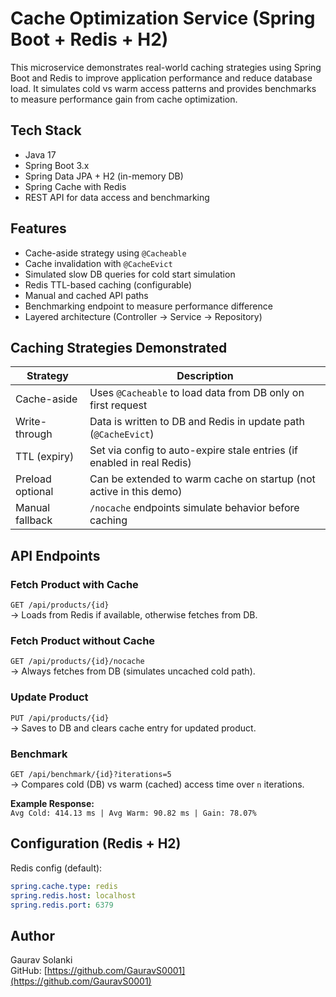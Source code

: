 # Cache Optimization Service (Spring Boot + Redis + H2)

This microservice demonstrates real-world caching strategies using Spring Boot and Redis to improve application performance and reduce database load. It simulates cold vs warm access patterns and provides benchmarks to measure performance gain from cache optimization.

## Tech Stack

- Java 17  
- Spring Boot 3.x  
- Spring Data JPA + H2 (in-memory DB)  
- Spring Cache with Redis  
- REST API for data access and benchmarking

## Features

- Cache-aside strategy using `@Cacheable`  
- Cache invalidation with `@CacheEvict`  
- Simulated slow DB queries for cold start simulation  
- Redis TTL-based caching (configurable)  
- Manual and cached API paths  
- Benchmarking endpoint to measure performance difference  
- Layered architecture (Controller → Service → Repository)

## Caching Strategies Demonstrated

| Strategy             | Description                                                                 |
|----------------------|-----------------------------------------------------------------------------|
| Cache-aside          | Uses `@Cacheable` to load data from DB only on first request                |
| Write-through        | Data is written to DB and Redis in update path (`@CacheEvict`)              |
| TTL (expiry)         | Set via config to auto-expire stale entries (if enabled in real Redis)      |
| Preload optional     | Can be extended to warm cache on startup (not active in this demo)          |
| Manual fallback      | `/nocache` endpoints simulate behavior before caching                       |

## API Endpoints

### Fetch Product with Cache  
`GET /api/products/{id}`  
→ Loads from Redis if available, otherwise fetches from DB.

### Fetch Product without Cache  
`GET /api/products/{id}/nocache`  
→ Always fetches from DB (simulates uncached cold path).

### Update Product  
`PUT /api/products/{id}`  
→ Saves to DB and clears cache entry for updated product.

### Benchmark  
`GET /api/benchmark/{id}?iterations=5`  
→ Compares cold (DB) vs warm (cached) access time over `n` iterations.

**Example Response:**  
`Avg Cold: 414.13 ms | Avg Warm: 90.82 ms | Gain: 78.07%`

## Configuration (Redis + H2)

Redis config (default):
```yaml
spring.cache.type: redis  
spring.redis.host: localhost  
spring.redis.port: 6379
```

## Author

Gaurav Solanki  
GitHub: [https://github.com/GauravS0001](https://github.com/GauravS0001)
